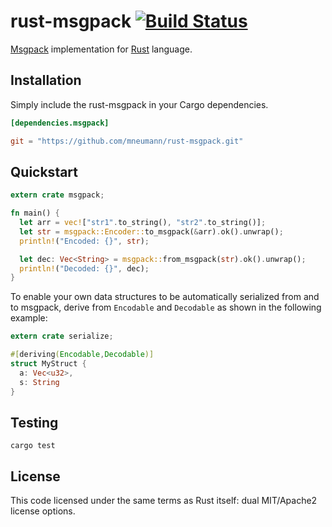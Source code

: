 # rust-msgpack [![Build Status][travis-image]][travis-link]

[travis-image]: https://travis-ci.org/mneumann/rust-msgpack.png?branch=master
[travis-link]: https://travis-ci.org/mneumann/rust-msgpack

[Msgpack][msgpack-home] implementation for [Rust][rust-home] language.

[msgpack-home]: http://www.msgpack.org
[rust-home]: http://www.rust-lang.org

## Installation

Simply include the rust-msgpack in your Cargo dependencies.

```toml
[dependencies.msgpack]

git = "https://github.com/mneumann/rust-msgpack.git"
```

## Quickstart

```rust
extern crate msgpack;

fn main() {
  let arr = vec!["str1".to_string(), "str2".to_string()];
  let str = msgpack::Encoder::to_msgpack(&arr).ok().unwrap();
  println!("Encoded: {}", str);

  let dec: Vec<String> = msgpack::from_msgpack(str).ok().unwrap();
  println!("Decoded: {}", dec);
}
```

To enable your own data structures to be automatically serialized from and to
msgpack, derive from <code>Encodable</code> and <code>Decodable</code> as shown
in the following example:

```rust
extern crate serialize;

#[deriving(Encodable,Decodable)]
struct MyStruct {
  a: Vec<u32>,
  s: String
}
```

## Testing

```
cargo test
```

## License

This code licensed under the same terms as Rust itself: dual MIT/Apache2 license options.
